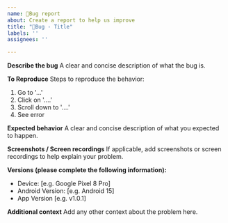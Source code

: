 ```yaml
---
name: 🐛Bug report
about: Create a report to help us improve
title: "🐛Bug - Title"
labels: ''
assignees: ''

---
```


**Describe the bug**
A clear and concise description of what the bug is.

**To Reproduce**
Steps to reproduce the behavior:
1. Go to '...'
2. Click on '....'
3. Scroll down to '....'
4. See error

**Expected behavior**
A clear and concise description of what you expected to happen.

**Screenshots / Screen recordings**
If applicable, add screenshots or screen recordings to help explain your problem.

**Versions (please complete the following information):**
 - Device: [e.g. Google Pixel 8 Pro]
 - Android Version: [e.g. Android 15]
 - App Version [e.g. v1.0.1]

**Additional context**
Add any other context about the problem here.
